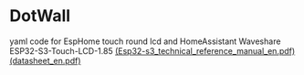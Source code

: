 # DotWall
yaml code for EspHome touch round lcd and HomeAssistant
Waveshare ESP32-S3-Touch-LCD-1.85
[(Esp32-s3_technical_reference_manual_en.pdf)](https://files.waveshare.com/wiki/common/Esp32-s3_technical_reference_manual_en.pdf)
[(datasheet_en.pdf)](https://files.waveshare.com/wiki/common/Esp32-s3_datasheet_en.pdf)
